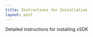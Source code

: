 ```yaml
---
title: Instructions for Installation
layout: post
---
```


Detailed instructions for installing xSDK


